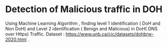 # Detection of Malicious traffic in DOH
Using Machine Learning Algorithm , finding level 1 identification ( DoH and Non DoH) and Level 2 identification ( Benign and Malicious) in DoH( DNS over Https) Traffic. Dataset : https://www.unb.ca/cic/datasets/dohbrw-2020.html .
